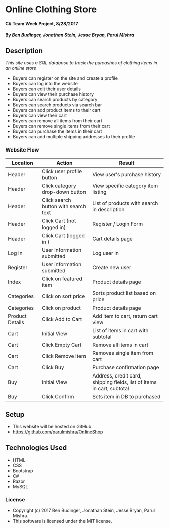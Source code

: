 # Online Clothing Store

#### C# Team Week Project, 8/28/2017

#### By _Ben Budinger, Jonathan Stein, Jesse Bryan, Parul Mishra_

## Description

_This site uses a SQL database to track the purcashes of clothing items in an online store_

* Buyers can register on the site and create a profile
* Buyers can log into the website
* Buyers can edit their user details
* Buyers can view their purchase history
* Buyers can search products by category
* Buyers can search products via search bar
* Buyers can add product items to their cart
* Buyers can view their cart
* Buyers can remove all items from their cart
* Buyers can remove single items from their cart
* Buyers can purchase the items in their cart
* Buyers can add multiple shipping addresses to their profile

### Website Flow

| Location | Action | Result |
|-|-|-|
| Header | Click user profile button | View user's purchase history |
| Header | Click category drop-down button | View specific category item listing |
| Header | Click search button with search text | List of products with search in description |
| Header | Click Cart (not logged in) | Register / Login Form |
| Header | Click Cart (logged in ) | Cart details page |
| Log In | User information submitted | Log user in |
| Register | User information submitted | Create new user |
| Index | Click on featured item | Product details page |
| Categories | Click on sort price | Sorts product list based on price |
| Categories | Click on product | Product details page |
| Product Details | Click Add to Cart | Add item to cart, return cart view |
| Cart | Initial View | List of items in cart with subtotal |
| Cart | Click Empty Cart | Remove all items in cart |
| Cart | Click Remove Item | Removes single item from cart |
| Cart | Click Buy | Purchase confirmation page |
| Buy | Initial View | Address, credit card, shipping fields, list of items in cart, subtotal |
| Buy | Click Confirm | Sets item in DB to purchased |


## Setup

* This website will be hosted on GitHub
* https://github.com/parulmishra/OnlineShop

<!-- ##### Database Creation/Setup - Commands
1. CREATE DATABASE online_shop;
2. USE band_tracker;
3. CREATE TABLE bands (id serial PRIMARY KEY, name VARCHAR (255));
4. CREATE TABLE venues (id serial PRIMARY KEY, name VARCHAR (255));
5. CREATE TABLE bands_venues (id serial PRIMARY KEY, band_id int, venue_id int);

* The DB band_tracker_test is used for MST Unit testing -->

## Technologies Used

* HTML
* CSS
* Bootstrap
* C#
* Razor
* MySQL

### License

* Copyright (c) 2017 Ben Budinger, Jonathan Stein, Jesse Bryan, Parul Mishra.
* This software is licensed under the MIT license.
